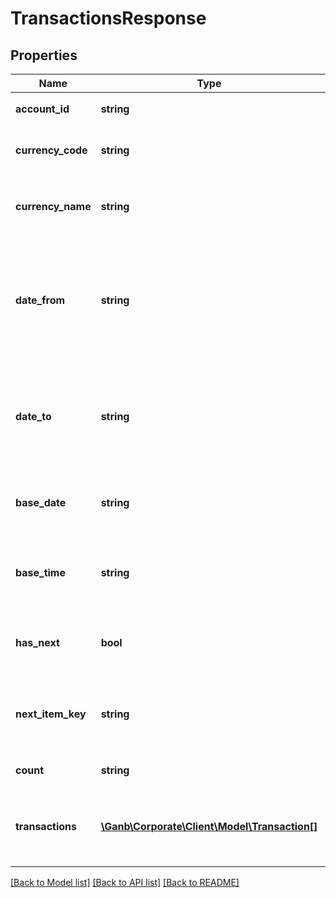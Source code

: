 # TransactionsResponse

## Properties
Name | Type | Description | Notes
------------ | ------------- | ------------- | -------------
**account_id** | **string** | 口座ID 半角英数字 口座を識別するID | 
**currency_code** | **string** | 通貨コード 半角文字 ISO4217に準拠した通貨コード | 
**currency_name** | **string** | 通貨名 全角文字 ISO4217に準拠した通貨コードの当行での名称 | 
**date_from** | **string** | 対象期間From 半角文字 YYYY-MM-DD形式 リクエストに対象期間From、Toが設定されていない場合は当日日付が設定されます | 
**date_to** | **string** | 対象期間To 半角文字 YYYY-MM-DD形式 リクエストに対象期間From、Toが設定されていない場合は当日日付が設定されます | 
**base_date** | **string** | 基準日 入出金明細を照会した基準日を示します YYYY-MM-DD形式 | 
**base_time** | **string** | 基準時刻 入出金明細を照会した基準時刻を示します HH:MM:SS+09:00形式 | 
**has_next** | **bool** | 次明細フラグ ・true&#x3D;次明細あり ・false&#x3D;次明細なし | 
**next_item_key** | **string** | 次明細キー 半角数字 次明細フラグがfalseの場合は、項目自体を設定しません | [optional] 
**count** | **string** | 明細取得件数 半角数字 | 
**transactions** | [**\Ganb\Corporate\Client\Model\Transaction[]**](Transaction.md) | 入出金明細情報リスト 該当する情報が無い場合は、空のリストを返却します | [optional] 

[[Back to Model list]](../README.md#documentation-for-models) [[Back to API list]](../README.md#documentation-for-api-endpoints) [[Back to README]](../README.md)


